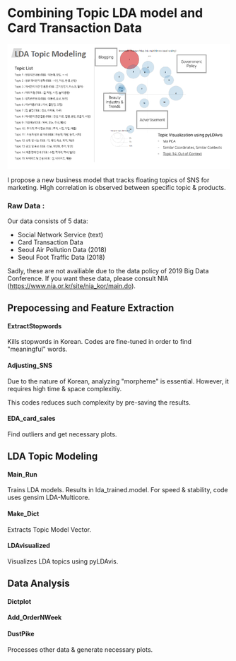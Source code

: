 
# Combining Topic LDA model and Card Transaction Data

![LDA_topicmodel](./LDA_topicmodel.png)

I propose a new business model that tracks floating topics of SNS for marketing. HIgh correlation is observed between specific topic & products. 

### Raw Data :

Our data consists of 5 data:

- Social Network Service (text)
- Card Transaction Data
- Seoul Air Pollution Data (2018)
- Seoul Foot Traffic Data (2018)

Sadly, these are not availiable due to the data policy of 2019 Big Data Conference. 
If you want these data, please consult NIA (https://www.nia.or.kr/site/nia_kor/main.do). 



## Prepocessing and Feature Extraction 

#### ExtractStopwords

Kills stopwords in Korean. 
Codes are fine-tuned in order to find "meaningful" words. 

#### Adjusting_SNS
Due to the nature of Korean, analyzing "morpheme" is essential.
However, it requires high time & space complexitiy. 

This codes reduces such complexity by pre-saving the results. 

#### EDA_card_sales 

Find outliers and get necessary plots. 


## LDA Topic Modeling 

#### Main_Run 
Trains LDA models. 
Results in lda_trained.model. 
For speed & stability, code uses gensim LDA-Multicore. 

#### Make_Dict 
Extracts Topic Model Vector. 

#### LDAvisualized 
Visualizes LDA topics using pyLDAvis. 

## Data Analysis  

#### Dictplot 

#### Add_OrderNWeek 

#### DustPike 

Processes other data & generate necessary plots. 

